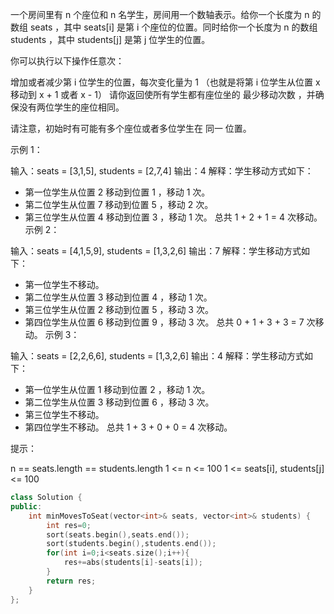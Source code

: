一个房间里有 n 个座位和 n 名学生，房间用一个数轴表示。给你一个长度为 n 的数组 seats ，其中 seats[i] 是第 i 个座位的位置。同时给你一个长度为 n 的数组 students ，其中 students[j] 是第 j 位学生的位置。

你可以执行以下操作任意次：

增加或者减少第 i 位学生的位置，每次变化量为 1 （也就是将第 i 位学生从位置 x 移动到 x + 1 或者 x - 1）
请你返回使所有学生都有座位坐的 最少移动次数 ，并确保没有两位学生的座位相同。

请注意，初始时有可能有多个座位或者多位学生在 同一 位置。

 

示例 1：

输入：seats = [3,1,5], students = [2,7,4]
输出：4
解释：学生移动方式如下：
- 第一位学生从位置 2 移动到位置 1 ，移动 1 次。
- 第二位学生从位置 7 移动到位置 5 ，移动 2 次。
- 第三位学生从位置 4 移动到位置 3 ，移动 1 次。
总共 1 + 2 + 1 = 4 次移动。
示例 2：

输入：seats = [4,1,5,9], students = [1,3,2,6]
输出：7
解释：学生移动方式如下：
- 第一位学生不移动。
- 第二位学生从位置 3 移动到位置 4 ，移动 1 次。
- 第三位学生从位置 2 移动到位置 5 ，移动 3 次。
- 第四位学生从位置 6 移动到位置 9 ，移动 3 次。
总共 0 + 1 + 3 + 3 = 7 次移动。
示例 3：

输入：seats = [2,2,6,6], students = [1,3,2,6]
输出：4
解释：学生移动方式如下：
- 第一位学生从位置 1 移动到位置 2 ，移动 1 次。
- 第二位学生从位置 3 移动到位置 6 ，移动 3 次。
- 第三位学生不移动。
- 第四位学生不移动。
总共 1 + 3 + 0 + 0 = 4 次移动。


提示：

n == seats.length == students.length
1 <= n <= 100
1 <= seats[i], students[j] <= 100

```cpp
class Solution {
public:
    int minMovesToSeat(vector<int>& seats, vector<int>& students) {
        int res=0;
        sort(seats.begin(),seats.end());
        sort(students.begin(),students.end());
        for(int i=0;i<seats.size();i++){
            res+=abs(students[i]-seats[i]);
        }
        return res;
    }
};
```

